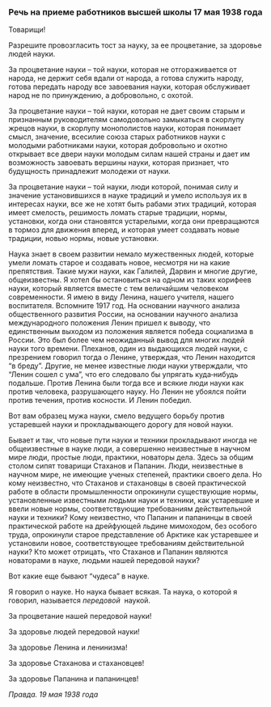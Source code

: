 ### Речь на приеме работников высшей школы 17 мая 1938 года

Товарищи!

Разрешите провозгласить тост за науку, за ее процветание, за здоровье людей науки.

За процветание науки – той науки, которая не отгораживается от народа, не держит себя вдали от народа, а готова служить народу, готова передать народу все завоевания науки, которая обслуживает народ не по принуждению, а добровольно, с охотой.

За процветание науки – той науки, которая не дает своим старым и признанным руководителям самодовольно замыкаться в скорлупу жрецов науки, в скорлупу монополистов науки, которая понимает смысл, значение, всесилие союза старых работников науки с молодыми работниками науки, которая добровольно и охотно открывает все двери науки молодым силам нашей страны и дает им возможность завоевать вершины науки, которая признает, что будущность принадлежит молодежи от науки.

За процветание науки – той науки, люди которой, понимая силу и значение установившихся в науке традиций и умело используя их в интересах науки, все же не хотят быть рабами этих традиций, которая имеет смелость, решимость ломать старые традиции, нормы, установки, когда они становятся устарелыми, когда они превращаются в тормоз для движения вперед, и которая умеет создавать новые традиции, новью нормы, новые установки.

Наука знает в своем развитии немало мужественных людей, которые умели ломать старое и создавать новое, несмотря ни на какие препятствия. Такие мужи науки, как Галилей, Дарвин и многие другие, общеизвестны. Я хотел бы остановиться на одном из таких корифеев науки, который является вместе с тем величайшим человеком современности. Я имею в виду Ленина, нашего учителя, нашего воспитателя. Вспомните 1917 год. На основании научного анализа общественного развития России, на основании научного анализа международного положения Ленин пришел к выводу, что единственным выходом из положения является победа социализма в России. Это был более чем неожиданный вывод для многих людей науки того времени. Плеханов, один из выдающихся людей науки, с презрением говорил тогда о Ленине, утверждая, что Ленин находится “в бреду”. Другие, не менее известные люди науки утверждали, что “Ленин сошел с ума”, что его следовало бы упрягать куда‑нибудь подальше. Против Ленина были тогда все и всякие люди науки как против человека, разрушающего науку. Но Ленин не убоялся пойти против течения, против косности. И Ленин победил.

Вот вам образец мужа науки, смело ведущего борьбу против устаревшей науки и прокладывающего дорогу для новой науки.

Бывает и так, что новые пути науки и техники прокладывают иногда не общеизвестные в науке люди, а совершенно неизвестные в научном мире люди, простые люди, практики, новаторы дела. Здесь за общим столом сипят товарищи Стаханов и Папанин. Люди, неизвестные в научном мире, не имеющие ученых степеней, практики своего дела. Но кому неизвестно, что Стаханов и стахановцы в своей практической работе в области промышленности опрокинули существующие нормы, установленные известными людьми науки и техники, как устаревшие и ввели новые нормы, соответствующие требованиям действительной науки и техники? Кому неизвестно, что Папанин и папанинцы в своей практической работе на дрейфующей льдине мимоходом, без особого труда, опрокинули старое представление об Арктике как устаревшее и установили новое, соответствующее требованиям действительной науки? Кто может отрицать, что Стаханов и Папанин являются новаторами в науке, людьми нашей передовой науки?

Вот какие еще бывают “чудеса” в науке.

Я говорил о науке. Но наука бывает всякая. Та наука, о которой я говорил, называется _передовой_  наукой.

За процветание нашей передовой науки!

За здоровье людей передовой науки!

За здоровье Ленина и ленинизма!

3a здоровье Стаханова и стахановцев!

За здоровье Папанина и папанинцев!

_Правда. 19 мая 1938 года_
